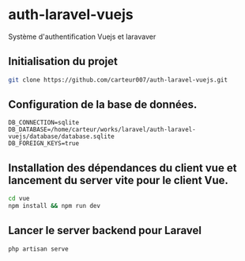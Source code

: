 # auth-laravel-vuejs

Système d'authentification Vuejs et laravaver

## Initialisation du projet

```sh
git clone https://github.com/carteur007/auth-laravel-vuejs.git
```

## Configuration de la base de données.

```env
DB_CONNECTION=sqlite
DB_DATABASE=/home/carteur/works/laravel/auth-laravel-vuejs/database/database.sqlite
DB_FOREIGN_KEYS=true
```

## Installation des dépendances du client vue et lancement du server vite pour le client Vue.

```sh
cd vue
npm install && npm run dev
```

## Lancer le server backend pour Laravel

```sh
php artisan serve
```
